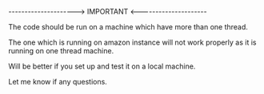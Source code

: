---------------------> IMPORTANT <---------------------

The code should be run on a machine which have more than one thread.

The one which is running on amazon instance will not work properly as it is running on one thread machine. 

Will be better if you set up and test it on a local machine. 

Let me know if any questions.
